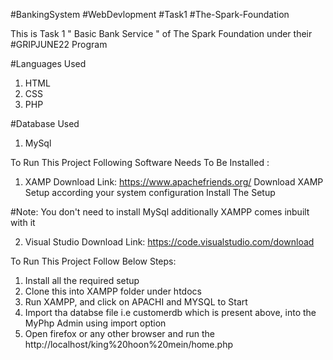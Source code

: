 #BankingSystem #WebDevlopment #Task1 #The-Spark-Foundation

This is Task 1 " Basic Bank Service " of The Spark Foundation under their #GRIPJUNE22 Program

#Languages Used
1. HTML
2. CSS
3. PHP

#Database Used
 1. MySql

To Run This Project Following Software Needs To Be Installed :
1. XAMP
Download Link: https://www.apachefriends.org/
Download XAMP Setup according your system configuration
Install The Setup

#Note: You don't need to install MySql additionally XAMPP comes inbuilt with it

2. Visual Studio 
Download Link: https://code.visualstudio.com/download


 
To Run This Project Follow Below Steps:

1. Install all the required setup
2. Clone this into XAMPP folder under htdocs
2. Run XAMPP, and click on APACHI and MYSQL to Start
3. Import tha databse file i.e customerdb which is present above, into the MyPhp Admin using import option
4. Open firefox or any other browser and run the http://localhost/king%20hoon%20mein/home.php





